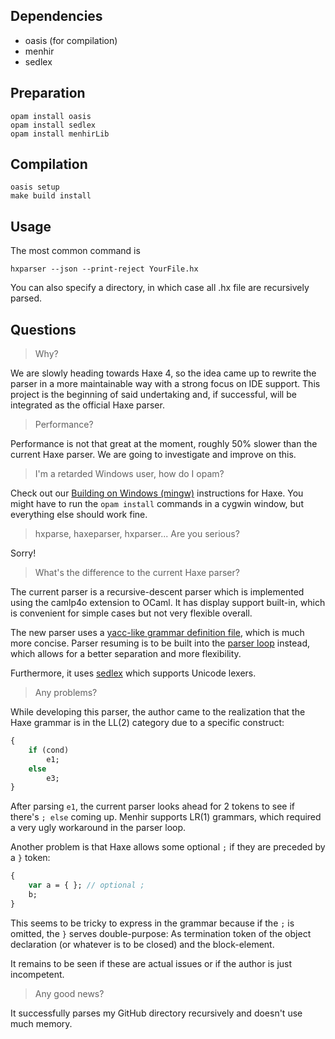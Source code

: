 ## Dependencies

* oasis (for compilation)
* menhir
* sedlex

## Preparation

```
opam install oasis
opam install sedlex
opam install menhirLib
```

## Compilation

```
oasis setup
make build install
```

## Usage

The most common command is

```
hxparser --json --print-reject YourFile.hx
```

You can also specify a directory, in which case all .hx file are recursively parsed.

## Questions

> Why?

We are slowly heading towards Haxe 4, so the idea came up to rewrite the parser in a more maintainable way with a strong focus on IDE support. This project is the beginning of said undertaking and, if successful, will be integrated as the official Haxe parser.

> Performance?

Performance is not that great at the moment, roughly 50% slower than the current Haxe parser. We are going to investigate and improve on this.

> I'm a retarded Windows user, how do I opam?

Check out our [Building on Windows (mingw)](http://haxe.org/documentation/introduction/building-haxe.html) instructions for Haxe. You might have to run the `opam install` commands in a cygwin window, but everything else should work fine.

> hxparse, haxeparser, hxparser... Are you serious?

Sorry!

> What's the difference to the current Haxe parser?

The current parser is a recursive-descent parser which is implemented using the camlp4o extension to OCaml. It has display support built-in, which is convenient for simple cases but not very flexible overall.

The new parser uses a [yacc-like grammar definition file](src/syntax/parser.mly), which is much more concise. Parser resuming is to be built into the [parser loop](src/syntax/parserDriver.ml) instead, which allows for a better separation and more flexibility.

Furthermore, it uses [sedlex](https://github.com/alainfrisch/sedlex) which supports Unicode lexers.

> Any problems?

While developing this parser, the author came to the realization that the Haxe grammar is in the LL(2) category due to a specific construct:

```haxe
{
	if (cond)
		e1;
	else
		e3;
}
```

After parsing `e1`, the current parser looks ahead for 2 tokens to see if there's `; else` coming up. Menhir supports LR(1) grammars, which required a very ugly workaround in the parser loop.

Another problem is that Haxe allows some optional `;` if they are preceded by a `}` token:

```haxe
{
	var a = { }; // optional ;
	b;
}
```

This seems to be tricky to express in the grammar because if the `;` is omitted, the `}` serves double-purpose: As termination token of the object declaration (or whatever is to be closed) and the block-element.

It remains to be seen if these are actual issues or if the author is just incompetent.

> Any good news?

It successfully parses my GitHub directory recursively and doesn't use much memory.